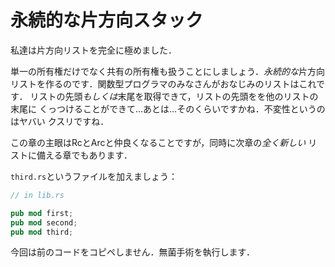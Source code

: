 # 永続的な片方向スタック

私達は片方向リストを完全に極めました．

単一の所有権だけでなく共有の所有権も扱うことにしましょう．*永続的な*片方向
リストを作るのです．関数型プログラマのみなさんがおなじみのリストはこれです．
リストの先頭*もしくは*末尾を取得できて，リストの先頭をを他のリストの末尾に
くっつけることができて...あとは...そのくらいですかね．不変性というのはヤバい
クスリですね．

この章の主眼はRcとArcと仲良くなることですが，同時に次章の*全く新しい*
リストに備える章でもあります．

`third.rs`というファイルを加えましょう：

```rust ,ignore
// in lib.rs

pub mod first;
pub mod second;
pub mod third;
```

今回は前のコードをコピペしません．無菌手術を執行します．
